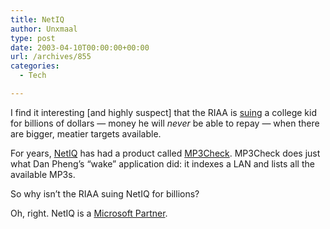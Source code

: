 ```yaml
---
title: NetIQ
author: Unxmaal
type: post
date: 2003-04-10T00:00:00+00:00
url: /archives/855
categories:
  - Tech

---
```

I find it interesting [and highly suspect] that the RIAA is [suing][1] a college kid for billions of dollars &#8212; money he will _never_ be able to repay &#8212; when there are bigger, meatier targets available.

For years, [NetIQ][2] has had a product called [MP3Check][3]. MP3Check does just what Dan Pheng&#8217;s &#8220;wake&#8221; application did: it indexes a LAN and lists all the available MP3s. 

So why isn&#8217;t the RIAA suing NetIQ for billions?

Oh, right. NetIQ is a [Microsoft Partner][4].

 [1]: http://barillari.org/papers/peng/peng.html
 [2]: http://www.netiq.com
 [3]: http://www.netiq.com/mp3check/default.asp
 [4]: http://www.netiq.com/partners/partners.asp?orgtype=9&prodgrp=all&country=&stateprov=&lg=1&PagePath=/partners/alliance/default.asp